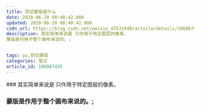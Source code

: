 ```yaml
---
title: 剪切蒙版是什么
date: 2020-06-20 08:40:42.000
updated: 2020-06-20 08:40:42.000
csdn_url: https://blog.csdn.net/weixin_43531940/article/details/106867435
description: 其实简单来说是 只作用于特定图层的像素。
蒙版是作用于整个画布来说的。;


tags: ps,剪切蒙版
categories: 笔记
article_id: 106867435
---
```

﻿### 其实简单来说是 只作用于特定图层的像素。
### 蒙版是作用于整个画布来说的。;
